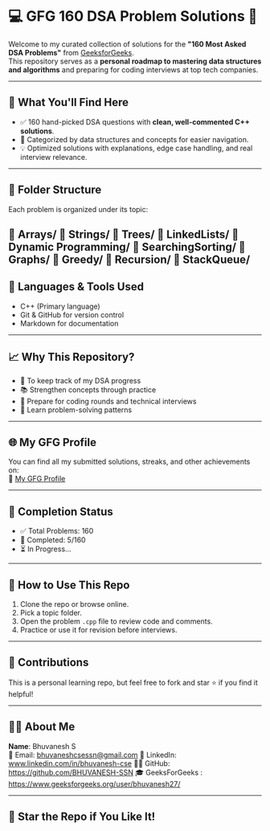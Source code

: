 # 💻 GFG 160 DSA Problem Solutions 🚀

Welcome to my curated collection of solutions for the **"160 Most Asked DSA Problems"** from [GeeksforGeeks](https://www.geeksforgeeks.org/courses/gfg-160-series).  
This repository serves as a **personal roadmap to mastering data structures and algorithms** and preparing for coding interviews at top tech companies.

---

## 🧠 What You'll Find Here

- ✅ 160 hand-picked DSA questions with **clean, well-commented C++ solutions**.
- 🚀 Categorized by data structures and concepts for easier navigation.
- 💡 Optimized solutions with explanations, edge case handling, and real interview relevance.

---

## 📂 Folder Structure

Each problem is organized under its topic:

📁 Arrays/
📁 Strings/
📁 Trees/
📁 LinkedLists/
📁 Dynamic Programming/
📁 SearchingSorting/
📁 Graphs/
📁 Greedy/
📁 Recursion/
📁 StackQueue/
---

## 🧰 Languages & Tools Used

- C++ (Primary language)
- Git & GitHub for version control
- Markdown for documentation

---

## 📈 Why This Repository?

- 🚀 To keep track of my DSA progress
- 📚 Strengthen concepts through practice
- 🎯 Prepare for coding rounds and technical interviews
- 🧠 Learn problem-solving patterns

---

## 🌐 My GFG Profile

You can find all my submitted solutions, streaks, and other achievements on:  
🔗 [My GFG Profile](https://www.geeksforgeeks.org/user/bhuvanesh27/)

---

## 🏁 Completion Status

- ✅ Total Problems: 160  
- 📌 Completed: 5/160  
- ⏳ In Progress...

---

## 💬 How to Use This Repo

1. Clone the repo or browse online.
2. Pick a topic folder.
3. Open the problem `.cpp` file to review code and comments.
4. Practice or use it for revision before interviews.

---


## 📣 Contributions

This is a personal learning repo, but feel free to fork and star ⭐ if you find it helpful!

---

## 🙋‍♂️ About Me

**Name**: Bhuvanesh S  
📧 Email: bhuvaneshcsessn@gmail.com
🔗 LinkedIn: www.linkedin.com/in/bhuvanesh-cse
👨‍💻 GitHub:  https://github.com/BHUVANESH-SSN
🎓 GeeksForGeeks : https://www.geeksforgeeks.org/user/bhuvanesh27/

---

## 📢 Star the Repo if You Like It!


